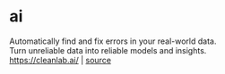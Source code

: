 # ai

Automatically find and fix errors in your real-world data.  
Turn unreliable data into reliable models and insights.  
https://cleanlab.ai/ | [source](https://www.linkedin.com/feed/update/urn%3Ali%3Aactivity%3A7064898001051267072)
